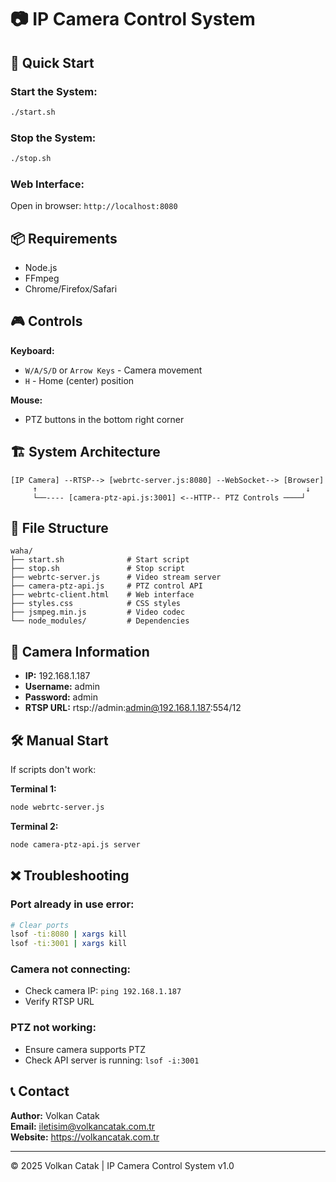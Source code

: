 # 📷 IP Camera Control System

## 🚀 Quick Start

### Start the System:
```bash
./start.sh
```

### Stop the System:
```bash
./stop.sh
```

### Web Interface:
Open in browser: `http://localhost:8080`

## 📦 Requirements

- Node.js
- FFmpeg
- Chrome/Firefox/Safari

## 🎮 Controls

**Keyboard:**
- `W/A/S/D` or `Arrow Keys` - Camera movement
- `H` - Home (center) position

**Mouse:**
- PTZ buttons in the bottom right corner

## 🏗️ System Architecture

```
[IP Camera] --RTSP--> [webrtc-server.js:8080] --WebSocket--> [Browser]
     ↑                                                            ↓
     └──---- [camera-ptz-api.js:3001] <--HTTP-- PTZ Controls ────┘
```

## 📁 File Structure

```
waha/
├── start.sh              # Start script
├── stop.sh               # Stop script
├── webrtc-server.js      # Video stream server
├── camera-ptz-api.js     # PTZ control API
├── webrtc-client.html    # Web interface
├── styles.css            # CSS styles
├── jsmpeg.min.js         # Video codec
└── node_modules/         # Dependencies
```

## 🔧 Camera Information

- **IP:** 192.168.1.187
- **Username:** admin
- **Password:** admin
- **RTSP URL:** rtsp://admin:admin@192.168.1.187:554/12

## 🛠️ Manual Start

If scripts don't work:

**Terminal 1:**
```bash
node webrtc-server.js
```

**Terminal 2:**
```bash
node camera-ptz-api.js server
```

## ❌ Troubleshooting

### Port already in use error:
```bash
# Clear ports
lsof -ti:8080 | xargs kill
lsof -ti:3001 | xargs kill
```

### Camera not connecting:
- Check camera IP: `ping 192.168.1.187`
- Verify RTSP URL

### PTZ not working:
- Ensure camera supports PTZ
- Check API server is running: `lsof -i:3001`

## 📞 Contact

**Author:** Volkan Catak  
**Email:** iletisim@volkancatak.com.tr  
**Website:** https://volkancatak.com.tr

---
© 2025 Volkan Catak | IP Camera Control System v1.0